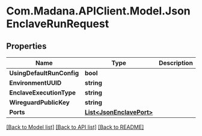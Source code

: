
# Com.Madana.APIClient.Model.JsonEnclaveRunRequest

## Properties

Name | Type | Description | Notes
------------ | ------------- | ------------- | -------------
**UsingDefaultRunConfig** | **bool** |  | [optional] 
**EnvironmentUUID** | **string** |  | [optional] 
**EnclaveExecutionType** | **string** |  | [optional] 
**WireguardPublicKey** | **string** |  | [optional] 
**Ports** | [**List&lt;JsonEnclavePort&gt;**](JsonEnclavePort.md) |  | [optional] 

[[Back to Model list]](../README.md#documentation-for-models)
[[Back to API list]](../README.md#documentation-for-api-endpoints)
[[Back to README]](../README.md)

